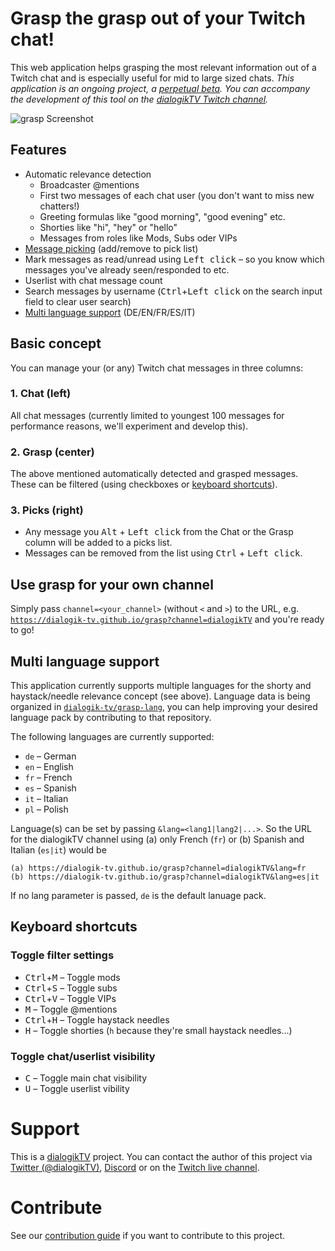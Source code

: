 # Grasp the grasp out of your Twitch chat!

This web application helps grasping the most relevant information out of a Twitch chat and is especially useful for mid to large sized chats. *This application is an ongoing project, a [perpetual beta](https://en.wikipedia.org/wiki/Perpetual_beta). You can accompany the development of this tool on the [dialogikTV Twitch channel](https://www.twitch.tv/dialogikTV).*

![grasp Screenshot](https://raw.githubusercontent.com/dialogik-tv/grasp/master/screenshot.png)

## Features

* Automatic relevance detection
  * Broadcaster @mentions
  * First two messages of each chat user (you don't want to miss new chatters!)
  * Greeting formulas like "good morning", "good evening" etc.
  * Shorties like "hi", "hey" or "hello"
  * Messages from roles like Mods, Subs oder VIPs
* [Message picking](#3-picks-right) (add/remove to pick list)
* Mark messages as read/unread using <kbd>Left click</kbd> – so you know which messages you've already seen/responded to etc.
* Userlist with chat message count
* Search messages by username (<kbd>Ctrl</kbd>+<kbd>Left click</kbd> on the search input field to clear user search)
* [Multi language support](#multi-language-support) (DE/EN/FR/ES/IT)

## Basic concept

You can manage your (or any) Twitch chat messages in three columns:

### 1. Chat (left)

All chat messages (currently limited to youngest 100 messages for performance reasons, we'll experiment and develop this).

### 2. Grasp (center)

The above mentioned automatically detected and grasped messages. These can be filtered (using checkboxes or [keyboard shortcuts](#keyboard-shortcuts)).

### 3. Picks (right)

* Any message you <kbd>Alt</kbd> + <kbd>Left click</kbd> from the Chat or the Grasp column will be added to a picks list.
* Messages can be removed from the list using <kbd>Ctrl</kbd> + <kbd>Left click</kbd>.

## Use grasp for your own channel

Simply pass `channel=<your_channel>` (without `<` and `>`) to the URL, e.g. [`https://dialogik-tv.github.io/grasp?channel=dialogikTV`](https://dialogik-tv.github.io/grasp?channel=dialogikTV) and you're ready to go!

## Multi language support

This application currently supports multiple languages for the shorty and haystack/needle relevance concept (see above). Language data is being organized in [`dialogik-tv/grasp-lang`](https://github.com/dialogik-tv/grasp-lang), you can help improving your desired language pack by contributing to that repository.

The following languages are currently supported:

* `de` – German
* `en` – English
* `fr` – French
* `es` – Spanish
* `it` – Italian
* `pl` – Polish

Language(s) can be set by passing `&lang=<lang1|lang2|...>`. So the URL for the dialogikTV channel using (a) only French (`fr`) or (b) Spanish and Italian (`es|it`) would be

    (a) https://dialogik-tv.github.io/grasp?channel=dialogikTV&lang=fr
    (b) https://dialogik-tv.github.io/grasp?channel=dialogikTV&lang=es|it

If no lang parameter is passed, `de` is the default lanuage pack.

## Keyboard shortcuts

### Toggle filter settings

* <kbd>Ctrl</kbd>+<kbd>M</kbd> – Toggle mods
* <kbd>Ctrl</kbd>+<kbd>S</kbd> – Toggle subs
* <kbd>Ctrl</kbd>+<kbd>V</kbd> – Toggle VIPs
* <kbd>M</kbd> – Toggle @mentions
* <kbd>Ctrl</kbd>+<kbd>H</kbd> – Toggle haystack needles
* <kbd>H</kbd> – Toggle shorties (`h` because they're small haystack needles...)

### Toggle chat/userlist visibility

* <kbd>C</kbd> – Toggle main chat visibility
* <kbd>U</kbd> – Toggle userlist vibility

# Support

This is a [dialogikTV](https://dialogik.tv) project. You can contact the author of this project via [Twitter (@dialogikTV)](https://twitter.com), [Discord](http://discord.dialogik.tv) or on the [Twitch live channel](https://www.twitch.tv/dialogikTV).

# Contribute

See our [contribution guide](CONTRIBUTE.md) if you want to contribute to this project.